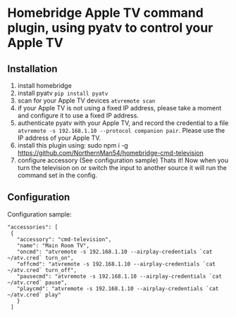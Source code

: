# Homebridge Apple TV command plugin, using pyatv to control your Apple TV

## Installation

1. install homebridge
2. install pyatv `pip install pyatv`
3. scan for your Apple TV devices `atvremote scan`
4. if your Apple TV is not using a fixed IP address, please take a moment and configure it to use a fixed IP address.
5. authenticate pyatv with your Apple TV, and record the credential to a file `atvremote -s 192.168.1.10 --protocol companion pair`.  Please use the IP address of your Apple TV.
2. install this plugin using: sudo npm i -g https://github.com/NorthernMan54/homebridge-cmd-television
3. configure accessory (See configuration sample)
Thats it! Now when you turn the television on or switch the input to another source it will run the command set in the config.

## Configuration

Configuration sample:

 ```
"accessories": [
  {
    "accessory": "cmd-television",
    "name": "Main Room TV",
    "oncmd": "atvremote -s 192.168.1.10 --airplay-credentials `cat ~/atv.cred` turn_on",
    "offcmd": "atvremote -s 192.168.1.10 --airplay-credentials `cat ~/atv.cred` turn_off",
    "pausecmd": "atvremote -s 192.168.1.10 --airplay-credentials `cat ~/atv.cred` pause",
    "playcmd": "atvremote -s 192.168.1.10 --airplay-credentials `cat ~/atv.cred` play"
    }
  ]
```
